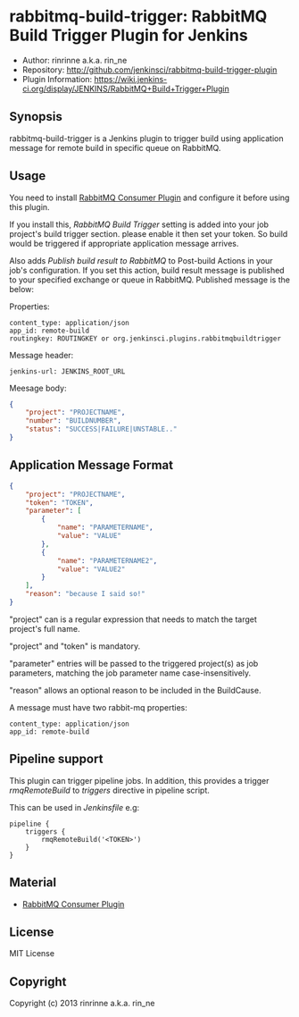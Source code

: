 rabbitmq-build-trigger: RabbitMQ Build Trigger Plugin for Jenkins
=======================================================

* Author: rinrinne a.k.a. rin_ne
* Repository: http://github.com/jenkinsci/rabbitmq-build-trigger-plugin
* Plugin Information: https://wiki.jenkins-ci.org/display/JENKINS/RabbitMQ+Build+Trigger+Plugin

Synopsis
------------------------

rabbitmq-build-trigger is a Jenkins plugin to trigger build using application message for remote build in specific queue on RabbitMQ.

Usage
------------------------

You need to install [RabbitMQ Consumer Plugin][rabbitmq-consumer] and configure it before using this plugin.

If you install this, *RabbitMQ Build Trigger* setting is added into your job project's build trigger section. please enable it then set your token. So build would be triggered if appropriate application message arrives.

Also adds *Publish build result to RabbitMQ* to Post-build Actions in your job's configuration. If you set this action, build result message is published to your specified exchange or queue in RabbitMQ. Published message is the below:

Properties:
```
content_type: application/json
app_id: remote-build
routingkey: ROUTINGKEY or org.jenkinsci.plugins.rabbitmqbuildtrigger
```

Message header:
```
jenkins-url: JENKINS_ROOT_URL
```

Meesage body:
```json
{
    "project": "PROJECTNAME",
    "number": "BUILDNUMBER",
    "status": "SUCCESS|FAILURE|UNSTABLE.."
}
```

Application Message Format
------------------------

```json
{
    "project": "PROJECTNAME",
    "token": "TOKEN",
    "parameter": [
        {
            "name": "PARAMETERNAME",
            "value": "VALUE"
        },
        {
            "name": "PARAMETERNAME2",
            "value": "VALUE2"
        }
    ],
    "reason": "because I said so!"
}
```

"project" can is a regular expression that needs to match the target project's full name.

"project" and "token" is mandatory.

"parameter" entries will be passed to the triggered project(s) as job parameters, matching the
job parameter name case-insensitively.

"reason" allows an optional reason to be included in the BuildCause.

A message must have two rabbit-mq properties:

```
content_type: application/json
app_id: remote-build
```

Pipeline support
------------------------

This plugin can trigger pipeline jobs. In addition, this provides a trigger *rmqRemoteBuild*
to *triggers* directive in pipeline script.

This can be used in *Jenkinsfile* e.g:

```
pipeline {
    triggers {
        rmqRemoteBuild('<TOKEN>')
    }
}
```

Material
------------------------

* [RabbitMQ Consumer Plugin][rabbitmq-consumer]

[rabbitmq-consumer]: http://wiki.jenkins-ci.org/display/JENKINS/RabbitMQ+Consumer+Plugin

License
------------------------

MIT License

Copyright
------------------------

Copyright (c) 2013 rinrinne a.k.a. rin_ne
